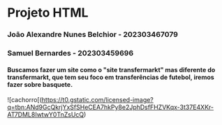 #                                                                                 Projeto HTML
### João Alexandre Nunes Belchior - 202303467079
### Samuel Bernardes - 202303459696

#### Buscamos fazer um site como o  "site transfermarkt" mas diferente do transfermarkt, que tem seu foco em transferências de futebol, iremos fazer sobre basquete.
![cachorro[(https://t0.gstatic.com/licensed-image?q=tbn:ANd9GcQkrjYxSfSHeCEA7hkPy8e2JphDsfFHZVKqx-3t37E4XKr-AT7DML8IwtwY0TnZsUcQ)
